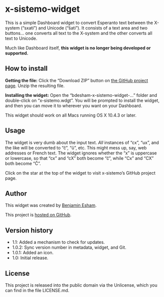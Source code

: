# x-sistemo-widget

This is a simple Dashboard widget to convert Esperanto text between the X-system (“sxati”) and Unicode (“ŝati”). It consists of a text area and two buttons… one converts all text to the X-system and the other converts all text to Unicode.

Much like Dashboard itself, **this widget is no longer being developed or supported.**

## How to install

**Getting the file:** Click the “Download ZIP” button on [the GitHub project page](https://github.com/bdesham/x-sistemo-widget). Unzip the resulting file.

**Installing the widget:** Open the “bdesham-x-sistemo-widget-…” folder and double-click on “x-sistemo.wdgt”. You will be prompted to install the widget, and then you can move it to wherever you want on your Dashboard.

This widget should work on all Macs running OS X 10.4.3 or later.

## Usage

The widget is very dumb about the input text. *All* instances of “cx”, “ux”, and the like will be converted to “ĉ”, “ŭ”, etc. This might mess up, say, web addresses or French text. The widget ignores whether the “x” is uppercase or lowercase, so that “cx” and “cX” both become “ĉ”, while “Cx” and “CX” both become “Ĉ”.

Click on the star at the top of the widget to visit x-sistemo’s GitHub project page.

## Author

This widget was created by [Benjamin Esham](https://esham.io).

This project is [hosted on GitHub](https://github.com/bdesham/x-sistemo-widget).

## Version history

* 1.1: Added a mechanism to check for updates.
* 1.0.2: Sync version number in metadata, widget, and Git.
* 1.0.1: Added an icon.
* 1.0: Initial release.

## License

This project is released into the public domain via the Unlicense, which you can find in the file LICENSE.md.
